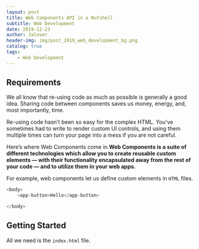 ```yaml
---
layout: post
title: Web Components API in a Nutshell
subtitle: Web Development
date: 2019-12-23
author: Jalever
header-img: img/post_2019_web_development_bg.png
catalog: true
tags:
    - Web Development
---
```


## Requirements
We all know that re-using code as much as possible is generally a good idea. Sharing code between components saves us money, energy, and, most importantly, time.

Re-using code hasn’t been so easy for the complex HTML. You’ve sometimes had to write to render custom UI controls, and using them multiple times can turn your page into a mess if you are not careful.

Here’s where Web Components come in.<b>Web Components is a suite of different technologies which allow you to create reusable custom elements — with their functionality encapsulated away from the rest of your code — and to utilize them in your web apps.</b>

For example, web components let us define custom elements in `HTML` files.
```js
<body>
    <app-button>Hello</app-button>

</body>
```

## Getting Started
All we need is the `index.html` file.
 


